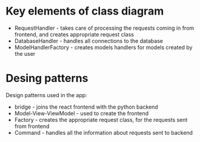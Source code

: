 # Key elements of class diagram
- RequestHandler - takes care of processing the requests coming in from frontend, and creates appropriate request class
- DatabaseHandler - handles all connections to the database
- ModelHandlerFactory - creates models handlers for models created by the user

# Desing patterns
Design patterns used in the app:
- bridge - joins the react frontend with the python backend
- Model-View-ViewModel - used to create the frontend
- Factory - creates the appropriate request class,
for the requests sent from frontend
- Command - handles all the information about requests sent to backend
